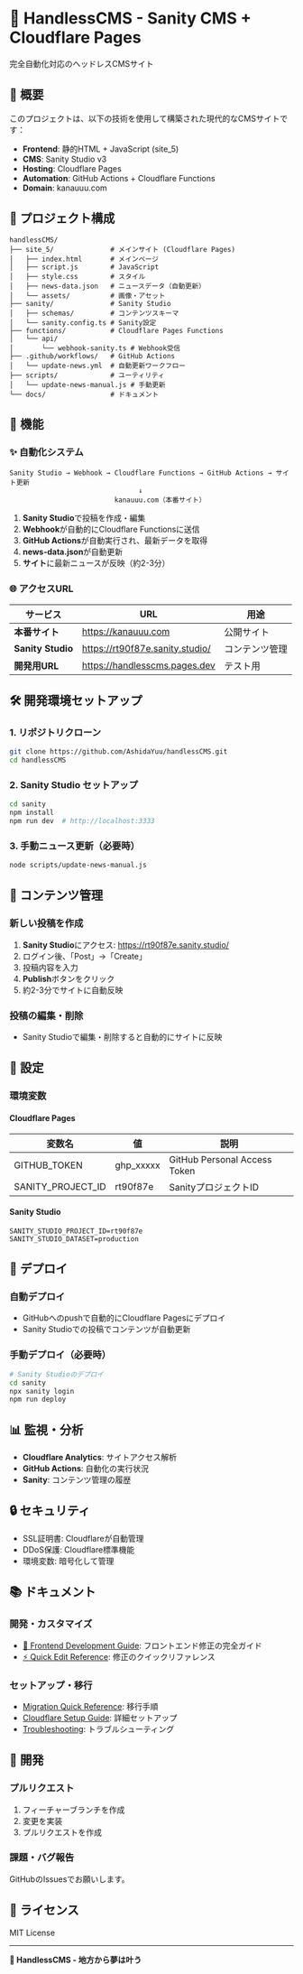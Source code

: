 # 🚀 HandlessCMS - Sanity CMS + Cloudflare Pages

完全自動化対応のヘッドレスCMSサイト

## 📖 概要

このプロジェクトは、以下の技術を使用して構築された現代的なCMSサイトです：

- **Frontend**: 静的HTML + JavaScript (site_5)
- **CMS**: Sanity Studio v3
- **Hosting**: Cloudflare Pages
- **Automation**: GitHub Actions + Cloudflare Functions
- **Domain**: kanauuu.com

## 🚀 プロジェクト構成

```
handlessCMS/
├── site_5/              # メインサイト (Cloudflare Pages)
│   ├── index.html       # メインページ
│   ├── script.js        # JavaScript
│   ├── style.css        # スタイル
│   ├── news-data.json   # ニュースデータ（自動更新）
│   └── assets/          # 画像・アセット
├── sanity/              # Sanity Studio
│   ├── schemas/         # コンテンツスキーマ
│   └── sanity.config.ts # Sanity設定
├── functions/           # Cloudflare Pages Functions
│   └── api/
│       └── webhook-sanity.ts # Webhook受信
├── .github/workflows/   # GitHub Actions
│   └── update-news.yml  # 自動更新ワークフロー
├── scripts/             # ユーティリティ
│   └── update-news-manual.js # 手動更新
└── docs/                # ドキュメント
```

## 🎯 機能

### ✨ 自動化システム

```
Sanity Studio → Webhook → Cloudflare Functions → GitHub Actions → サイト更新
                                ↓
                          kanauuu.com（本番サイト）
```

1. **Sanity Studio**で投稿を作成・編集
2. **Webhook**が自動的にCloudflare Functionsに送信
3. **GitHub Actions**が自動実行され、最新データを取得
4. **news-data.json**が自動更新
5. **サイト**に最新ニュースが反映（約2-3分）

### 🌐 アクセスURL

| サービス | URL | 用途 |
|---------|-----|------|
| **本番サイト** | https://kanauuu.com | 公開サイト |
| **Sanity Studio** | https://rt90f87e.sanity.studio/ | コンテンツ管理 |
| **開発用URL** | https://handlesscms.pages.dev | テスト用 |

## 🛠️ 開発環境セットアップ

### 1. リポジトリクローン

```bash
git clone https://github.com/AshidaYuu/handlessCMS.git
cd handlessCMS
```

### 2. Sanity Studio セットアップ

```bash
cd sanity
npm install
npm run dev  # http://localhost:3333
```

### 3. 手動ニュース更新（必要時）

```bash
node scripts/update-news-manual.js
```

## 📝 コンテンツ管理

### 新しい投稿を作成

1. **Sanity Studio**にアクセス: https://rt90f87e.sanity.studio/
2. ログイン後、「Post」→「Create」
3. 投稿内容を入力
4. **Publish**ボタンをクリック
5. 約2-3分でサイトに自動反映

### 投稿の編集・削除

- Sanity Studioで編集・削除すると自動的にサイトに反映

## 🔧 設定

### 環境変数

#### Cloudflare Pages

| 変数名 | 値 | 説明 |
|--------|-----|------|
| GITHUB_TOKEN | ghp_xxxxx | GitHub Personal Access Token |
| SANITY_PROJECT_ID | rt90f87e | SanityプロジェクトID |

#### Sanity Studio

```env
SANITY_STUDIO_PROJECT_ID=rt90f87e
SANITY_STUDIO_DATASET=production
```

## 🚀 デプロイ

### 自動デプロイ

- GitHubへのpushで自動的にCloudflare Pagesにデプロイ
- Sanity Studioでの投稿でコンテンツが自動更新

### 手動デプロイ（必要時）

```bash
# Sanity Studioのデプロイ
cd sanity
npx sanity login
npm run deploy
```

## 📊 監視・分析

- **Cloudflare Analytics**: サイトアクセス解析
- **GitHub Actions**: 自動化の実行状況
- **Sanity**: コンテンツ管理の履歴

## 🔒 セキュリティ

- SSL証明書: Cloudflareが自動管理
- DDoS保護: Cloudflare標準機能
- 環境変数: 暗号化して管理

## 📚 ドキュメント

### 開発・カスタマイズ
- [🎨 Frontend Development Guide](docs/frontend-development-guide.md): フロントエンド修正の完全ガイド
- [⚡ Quick Edit Reference](docs/quick-edit-reference.md): 修正のクイックリファレンス

### セットアップ・移行
- [Migration Quick Reference](docs/migration-quick-reference.md): 移行手順
- [Cloudflare Setup Guide](docs/cloudflare-pages-setup.md): 詳細セットアップ
- [Troubleshooting](docs/cloudflare-troubleshooting.md): トラブルシューティング

## 🤝 開発

### プルリクエスト

1. フィーチャーブランチを作成
2. 変更を実装
3. プルリクエストを作成

### 課題・バグ報告

GitHubのIssuesでお願いします。

## 📄 ライセンス

MIT License

---

**🌟 HandlessCMS - 地方から夢は叶う**